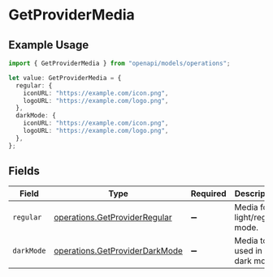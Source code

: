 # GetProviderMedia

## Example Usage

```typescript
import { GetProviderMedia } from "openapi/models/operations";

let value: GetProviderMedia = {
  regular: {
    iconURL: "https://example.com/icon.png",
    logoURL: "https://example.com/logo.png",
  },
  darkMode: {
    iconURL: "https://example.com/icon.png",
    logoURL: "https://example.com/logo.png",
  },
};
```

## Fields

| Field                                                                            | Type                                                                             | Required                                                                         | Description                                                                      |
| -------------------------------------------------------------------------------- | -------------------------------------------------------------------------------- | -------------------------------------------------------------------------------- | -------------------------------------------------------------------------------- |
| `regular`                                                                        | [operations.GetProviderRegular](../../models/operations/getproviderregular.md)   | :heavy_minus_sign:                                                               | Media for light/regular mode.                                                    |
| `darkMode`                                                                       | [operations.GetProviderDarkMode](../../models/operations/getproviderdarkmode.md) | :heavy_minus_sign:                                                               | Media to be used in dark mode.                                                   |